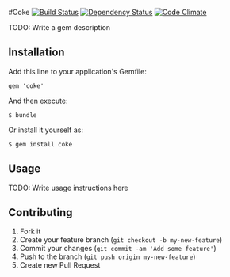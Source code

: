 #Coke [![Build Status](https://secure.travis-ci.org/wilg/coke.png?branch=master)](http://travis-ci.org/wilg/coke) [![Dependency Status](https://gemnasium.com/wilg/coke.png)](https://gemnasium.com/wilg/coke) [![Code Climate](https://codeclimate.com/badge.png)](https://codeclimate.com/github/wilg/coke)

TODO: Write a gem description

## Installation

Add this line to your application's Gemfile:

    gem 'coke'

And then execute:

    $ bundle

Or install it yourself as:

    $ gem install coke

## Usage

TODO: Write usage instructions here

## Contributing

1. Fork it
2. Create your feature branch (`git checkout -b my-new-feature`)
3. Commit your changes (`git commit -am 'Add some feature'`)
4. Push to the branch (`git push origin my-new-feature`)
5. Create new Pull Request
